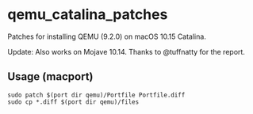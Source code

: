 # qemu_catalina_patches

Patches for installing QEMU (9.2.0) on macOS 10.15 Catalina.

Update: Also works on Mojave 10.14. Thanks to @tuffnatty for the report.

## Usage (macport)

```
sudo patch $(port dir qemu)/Portfile Portfile.diff
sudo cp *.diff $(port dir qemu)/files
```
